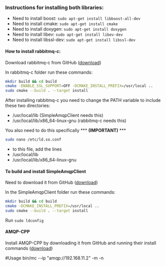 ### Instructions for installing both libraries:

- Need to install boost: `sudo apt-get install libboost-all-dev`
- Need to install cmake: `sudo apt-get install cmake`
- Need to install doxygen: `sudo apt-get install doxygen`
- Need to install libev: `sudo apt-get install libev-dev`
- Need to install libssl-dev: `sudo apt-get install libssl-dev`

#### How to install rabbitmq-c:

Download rabbitmq-c from GitHub ([download](https://github.com/alanxz/rabbitmq-c)) 

In rabbitmq-c folder run these commands:
```bash
mkdir build && cd build
cmake -ENABLE_SSL_SUPPORT=OFF -DCMAKE_INSTALL_PREFIX=/usr/local ..
sudo cmake --build . --target install
```

After installing rabbitmq-c you need to change the PATH variable to include these two directories:
- /usr/local/lib (SimpleAmqpClient needs this)
- /usr/local/lib/x86_64-linux-gnu (rabbitmq-c needs this)

You also need to do this specifically *** **(IMPORTANT)** *** 
```bash
sudo nano /etc/ld.so.conf
```
- to this file, add the lines
 - /usr/local/lib
 - /usr/local/lib/x86_64-linux-gnu

#### To build and install SimpleAmqpClient 

Need to download it from GitHub ([download](https://github.com/alanxz/SimpleAmqpClient))

In the SimpleAmqpClient folder run these commands:
```bash
mkdir build && cd build
cmake -DCMAKE_INSTALL_PREFIX=/usr/local ..
sudo cmake --build . --target install
```

Run `sudo ldconfig`

#### AMQP-CPP
Install AMQP-CPP by downloading it from GitHub and running their install commands
([download](https://github.com/CopernicaMarketingSoftware/AMQP-CPP))

#Usage
bin/mc --ip "amqp://192.168.11.2" -m -n
